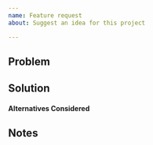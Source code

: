 ```yaml
---
name: Feature request
about: Suggest an idea for this project

---
```


## Problem

## Solution

#### Alternatives Considered

## Notes
